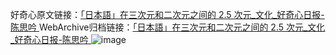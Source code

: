 好奇心原文链接：[「日本語」在三次元和二次元之间的 2.5 次元_文化_好奇心日报-陈思吟 ](https://www.qdaily.com/articles/10787.html)
WebArchive归档链接：[「日本語」在三次元和二次元之间的 2.5 次元_文化_好奇心日报-陈思吟 ](http://web.archive.org/web/20181010211918/http://www.qdaily.com:80/articles/10787.html)
![image](http://ww3.sinaimg.cn/large/007d5XDply1g3wg1d2y1yj30u0482hdt)